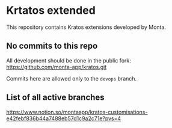 # Krtatos extended

This repository contains Kratos extensions developed by Monta.

## No commits to this repo

All development should be done in the public fork:
https://github.com/monta-app/kratos.git

Commits here are allowed only to the `devops` branch.

## List of all active branches

https://www.notion.so/montaapp/kratos-customisations-e42febf836b44a7488eb57d1c9a2c71e?pvs=4
